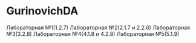 # GurinovichDA
Лабораторная №1(1.2.7)
Лабораторная №2(2.1.7 и 2.2.6)
Лабораторная №3(3.2.8)
Лабораторная №4(4.1.8 и 4.2.8)
Лабораторная №5(5.1.9)
